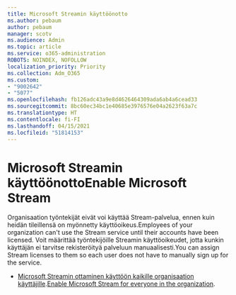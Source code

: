 ```yaml
---
title: Microsoft Streamin käyttöönotto
ms.author: pebaum
author: pebaum
manager: scotv
ms.audience: Admin
ms.topic: article
ms.service: o365-administration
ROBOTS: NOINDEX, NOFOLLOW
localization_priority: Priority
ms.collection: Adm_O365
ms.custom:
- "9002642"
- "5077"
ms.openlocfilehash: fb126adc43a9e8d4626464309ada6ab4a6cead33
ms.sourcegitcommit: 8bc60ec34bc1e40685e3976576e04a2623f63a7c
ms.translationtype: HT
ms.contentlocale: fi-FI
ms.lasthandoff: 04/15/2021
ms.locfileid: "51814153"
---
```

# <a name="enable-microsoft-stream"></a><span data-ttu-id="5b98a-102">Microsoft Streamin käyttöönotto</span><span class="sxs-lookup"><span data-stu-id="5b98a-102">Enable Microsoft Stream</span></span>

<span data-ttu-id="5b98a-103">Organisaation työntekijät eivät voi käyttää Stream-palvelua, ennen kuin heidän tileillensä on myönnetty käyttöoikeus.</span><span class="sxs-lookup"><span data-stu-id="5b98a-103">Employees of your organization can't use the Stream service until their accounts have been licensed.</span></span> <span data-ttu-id="5b98a-104">Voit määrittää työntekijöille Streamin käyttöoikeudet, jotta kunkin käyttäjän ei tarvitse rekisteröityä palveluun manuaalisesti.</span><span class="sxs-lookup"><span data-stu-id="5b98a-104">You can assign Stream licenses to them so each user does not have to manually sign up for the service.</span></span>

- <span data-ttu-id="5b98a-105">[Microsoft Streamin ottaminen käyttöön kaikille organisaation käyttäjille](https://docs.microsoft.com/stream/assign-user-licenses).</span><span class="sxs-lookup"><span data-stu-id="5b98a-105">[Enable Microsoft Stream for everyone in the organization](https://docs.microsoft.com/stream/assign-user-licenses).</span></span>
